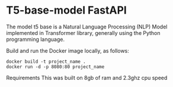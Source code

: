 # T5-base-model FastAPI

The model t5 base is a Natural Language Processing (NLP) Model implemented in Transformer library, generally using the Python programming language. 

Build and run the Docker image locally, as follows:

```
docker build -t project_name .
docker run -d -p 8080:80 project_name
```
Requirements
This was built on 8gb of ram and 2.3ghz cpu speed
